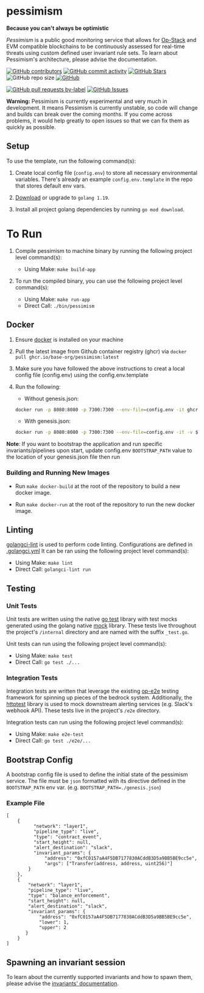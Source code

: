 # pessimism
__Because you can't always be optimistic__

_Pessimism_ is a public good monitoring service that allows for [Op-Stack](https://stack.optimism.io/) and EVM compatible blockchains to be continuously assessed for real-time threats using custom defined user invariant rule sets. To learn about Pessimism's architecture, please advise the documentation. 

<!-- Badge row 1 - status -->

[![GitHub contributors](https://img.shields.io/github/contributors/base-org/pessimism)](https://github.com/base-org/pessimism/graphs/contributors)
[![GitHub commit activity](https://img.shields.io/github/commit-activity/w/base-org/pessimism)](https://github.com/base-org/pessimism/graphs/contributors)
[![GitHub Stars](https://img.shields.io/github/stars/base-org/pessimism.svg)](https://github.com/base-org/pessimism/stargazers)
![GitHub repo size](https://img.shields.io/github/repo-size/base-org/pessimism)
[![GitHub](https://img.shields.io/github/license/base-org/pessimism?color=blue)](https://github.com/base-org/pessimism/blob/main/LICENSE)

<!-- Badge row 2 - detailed status -->

[![GitHub pull requests by-label](https://img.shields.io/github/issues-pr-raw/base-org/pessimism)](https://github.com/base-org/pessimism/pulls)
[![GitHub Issues](https://img.shields.io/github/issues-raw/base-org/pessimism.svg)](https://github.com/base-org/pessimism/issues)

**Warning:**
Pessimism is currently experimental and very much in development. It means Pessimism is currently unstable, so code will change and builds can break over the coming months. If you come across problems, it would help greatly to open issues so that we can fix them as quickly as possible.

## Setup
To use the template, run the following command(s):
1. Create local config file (`config.env`) to store all necessary environmental variables. There's already an example `config.env.template` in the repo that stores default env vars.

2. [Download](https://go.dev/doc/install) or upgrade to `golang 1.19`.

3. Install all project golang dependencies by running `go mod download`.

# To Run
1. Compile pessimism to machine binary by running the following project level command(s):
    * Using Make: `make build-app`

2. To run the compiled binary, you can use the following project level command(s):
    * Using Make: `make run-app`
    * Direct Call: `./bin/pessimism`


## Docker
1. Ensure [docker](https://docs.docker.com/engine/install/) is installed on your machine

2. Pull the latest image from Github container registry (ghcr) via `docker pull ghcr.io/base-org/pessimism:latest`

3. Make sure you have followed the above instructions to creat a local config file (config.env) using the config.env.template

4. Run the following:
   * Without genesis.json: 
   ```bash
   docker run -p 8080:8080 -p 7300:7300 --env-file=config.env -it ghcr.io/base-org/pessimism:latest
   ```
   * With genesis.json: 
   ```bash
   docker run -p 8080:8080 -p 7300:7300 --env-file=config.env -it -v ${PWD}/genesis.json:/app/genesis.json ghcr.io/base-org/pessimism:latest
   ```

**Note**: If you want to bootstrap the application and run specific invariants/pipelines upon start, update config.env `BOOTSTRAP_PATH` value to the location of your genesis.json file then run

### Building and Running New Images
- Run `make docker-build` at the root of the repository to build a new docker image.

- Run `make docker-run` at the root of the repository to run the new docker image.



## Linting
[golangci-lint](https://golangci-lint.run/) is used to perform code linting. Configurations are defined in [.golangci.yml](./.golangci.yml)
It can be ran using the following project level command(s):
* Using Make: `make lint`
* Direct Call: `golangci-lint run`

## Testing

### Unit Tests
Unit tests are written using the native [go test](https://pkg.go.dev/testing) library with test mocks generated using the golang native [mock](https://github.com/golang/mock) library. These tests live throughout the project's `/internal` directory and are named with the suffix `_test.go`.

Unit tests can run using the following project level command(s):
* Using Make: `make test`
* Direct Call: `go test ./...`

### Integration Tests
Integration tests are written that leverage the existing [op-e2e](https://github.com/ethereum-optimism/optimism/tree/develop/op-e2e) testing framework for spinning up pieces of the bedrock system. Additionally, the [httptest](https://pkg.go.dev/net/http/httptest) library is used to mock downstream alerting services (e.g. Slack's webhook API). These tests live in the project's `/e2e` directory.

Integration tests can run using the following project level command(s):
* Using Make: `make e2e-test`
* Direct Call: `go test ./e2e/...`

## Bootstrap Config
A bootstrap config file is used to define the initial state of the pessimism service. The file must be `json` formatted with its directive defined in the `BOOTSTRAP_PATH` env var. (e.g. `BOOTSTRAP_PATH=./genesis.json`)

### Example File
```
[
    {
          "network": "layer1",
          "pipeline_type": "live",
          "type": "contract_event", 
          "start_height": null,
          "alert_destination": "slack",
          "invariant_params": {
              "address": "0xfC0157aA4F5DB7177830ACddB3D5a9BB5BE9cc5e",
              "args": ["Transfer(address, address, uint256)"]
        }
    },
    {
        "network": "layer1",
        "pipeline_type": "live",
        "type": "balance_enforcement", 
        "start_height": null,
        "alert_destination": "slack",
        "invariant_params": {
            "address": "0xfC0157aA4F5DB7177830ACddB3D5a9BB5BE9cc5e",
            "lower": 1,
            "upper": 2
       }
    }
]
```



## Spawning an invariant session
To learn about the currently supported invariants and how to spawn them, please advise the [invariants' documentation](./docs/invariants.md).
